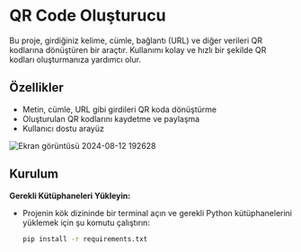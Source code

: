 # QR Code Oluşturucu

Bu proje, girdiğiniz kelime, cümle, bağlantı (URL) ve diğer verileri QR kodlarına dönüştüren bir araçtır. Kullanımı kolay ve hızlı bir şekilde QR kodları oluşturmanıza yardımcı olur.

## Özellikler

- Metin, cümle, URL gibi girdileri QR koda dönüştürme
- Oluşturulan QR kodlarını kaydetme ve paylaşma
- Kullanıcı dostu arayüz

![Ekran görüntüsü 2024-08-12 192628](https://github.com/user-attachments/assets/5f31b11e-5e1e-4e4c-8cf5-9d6347e305c8)

## Kurulum

 **Gerekli Kütüphaneleri Yükleyin:**
   - Projenin kök dizininde bir terminal açın ve gerekli Python kütüphanelerini yüklemek için şu komutu çalıştırın:
     ```bash
     pip install -r requirements.txt
     ```
